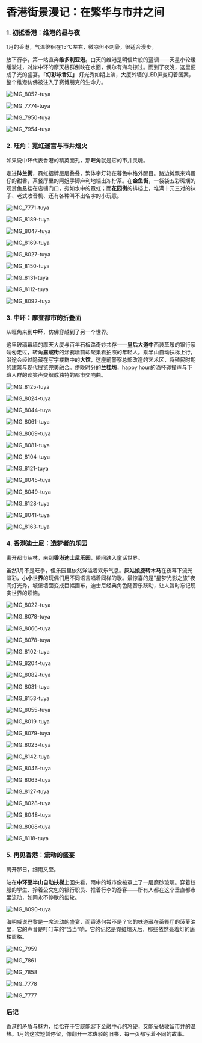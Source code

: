 # **香港街景漫记：在繁华与市井之间**



### **1. 初抵香港：维港的昼与夜**

1月的香港，气温徘徊在15℃左右，微凉但不刺骨，很适合漫步。

放下行李，第一站直奔**维多利亚港**。白天的维港是明信片般的蓝调——天星小轮缓缓驶过，对岸中环的摩天楼群倒映在水面，偶尔有海鸟掠过。而到了夜晚，这里便成了光的盛宴。**「幻彩咏香江」** 灯光秀如期上演，大厦外墙的LED屏变幻着图案，整个维港仿佛被注入了赛博朋克的生命力。

![IMG_8052-tuya](./assets/IMG_8052-tuya.jpeg)

![IMG_7774-tuya](./assets/IMG_7774-tuya.jpeg)

![IMG_7950-tuya](./assets/IMG_7950-tuya.jpeg)

![IMG_7954-tuya](./assets/IMG_7954-tuya.jpeg)



### **2. 旺角：霓虹迷宫与市井烟火**

如果说中环代表香港的精英面孔，那**旺角**就是它的市井灵魂。

走进**砵兰街**，霓虹招牌层层叠叠，繁体字灯箱在暮色中格外醒目。路边摊飘来鸡蛋仔的甜香，茶餐厅里的阿姐手脚麻利地端出冻柠茶。在**金鱼街**，一袋袋五彩斑斓的观赏鱼悬挂在店铺门口，宛如水中的霓虹；而**花园街**的排档上，堆满十元三对的袜子、老式收音机、还有各种叫不出名字的小玩意。

![IMG_7771-tuya](./assets/IMG_7771-tuya.jpeg)

![IMG_8189-tuya](./assets/IMG_8189-tuya.jpeg)

![IMG_8047-tuya](./assets/IMG_8047-tuya.jpeg)

![IMG_8169-tuya](./assets/IMG_8169-tuya.jpeg)

![IMG_8027-tuya](./assets/IMG_8027-tuya.jpeg)

![IMG_8150-tuya](./assets/IMG_8150-tuya.jpeg)

![IMG_8131-tuya](./assets/IMG_8131-tuya.jpeg)

![IMG_8112-tuya](./assets/IMG_8112-tuya.jpeg)

![IMG_8092-tuya](./assets/IMG_8092-tuya.jpeg)



### **3. 中环：摩登都市的折叠面**

从旺角来到**中环**，仿佛穿越到了另一个世界。

这里玻璃幕墙的摩天大厦与百年石板路奇妙共存——**皇后大道中**西装革履的银行家匆匆走过，转角**嘉咸街**的涂鸦墙前却聚集着拍照的年轻人。乘半山自动扶梯上行，沿途会经过隐藏在写字楼群中的**大馆**，这座前警察总部改造的艺术区，将殖民时期的建筑与现代展览完美融合。傍晚时分的**兰桂坊**，happy hour的酒杯碰撞声与下班人群的谈笑声交织成独特的都市交响曲。

![IMG_8125-tuya](./assets/IMG_8125-tuya.jpeg)

![IMG_8024-tuya](./assets/IMG_8024-tuya.jpeg)

![IMG_8044-tuya](./assets/IMG_8044-tuya.jpeg)

![IMG_8061-tuya](./assets/IMG_8061-tuya.jpeg)

![IMG_8069-tuya](./assets/IMG_8069-tuya.jpeg)

![IMG_8081-tuya](./assets/IMG_8081-tuya.jpeg)

![IMG_8104-tuya](./assets/IMG_8104-tuya.jpeg)

![IMG_8121-tuya](./assets/IMG_8121-tuya.jpeg)

![IMG_8045-tuya](./assets/IMG_8045-tuya.jpeg)

![IMG_8049-tuya](./assets/IMG_8049-tuya.jpeg)

![IMG_8128-tuya](./assets/IMG_8128-tuya.jpeg)

![IMG_8041-tuya](./assets/IMG_8041-tuya.jpeg)

![IMG_8163-tuya](./assets/IMG_8163-tuya.jpeg)



### **4. 香港迪士尼：造梦者的乐园**

离开都市丛林，来到**香港迪士尼乐园**，瞬间跌入童话世界。

虽然1月不是旺季，但乐园里依然洋溢着欢乐气息。**灰姑娘旋转木马**在夜幕下流光溢彩，**小小世界**的玩偶们用不同语言唱着同样的歌。最惊喜的是"星梦光影之旅"夜间灯光秀，城堡墙面变成巨幅画布，迪士尼经典角色随音乐跃动，让人暂时忘记现实世界的烦恼。

![IMG_8022-tuya](./assets/IMG_8022-tuya.jpeg)

![IMG_8078-tuya](./assets/IMG_8078-tuya.jpeg)

![IMG_8066-tuya](./assets/IMG_8066-tuya.jpeg)

![IMG_8078-tuya](./assets/IMG_8078-tuya-9354552.jpeg)

![IMG_8102-tuya](./assets/IMG_8102-tuya.jpeg)

![IMG_8204-tuya](./assets/IMG_8204-tuya.jpeg)

![IMG_8082-tuya](./assets/IMG_8082-tuya.jpeg)

![IMG_8031-tuya](./assets/IMG_8031-tuya.jpeg)

![IMG_8153-tuya](./assets/IMG_8153-tuya.jpeg)

![IMG_8055-tuya](./assets/IMG_8055-tuya.jpeg)

![IMG_8019-tuya](./assets/IMG_8019-tuya.jpeg)

![IMG_8079-tuya](./assets/IMG_8079-tuya.jpeg)

![IMG_8023-tuya](./assets/IMG_8023-tuya.jpeg)

![IMG_8142-tuya](./assets/IMG_8142-tuya.jpeg)

![IMG_8046-tuya](./assets/IMG_8046-tuya.jpeg)

![IMG_8063-tuya](./assets/IMG_8063-tuya.jpeg)

![IMG_8127-tuya](./assets/IMG_8127-tuya.jpeg)

![IMG_8028-tuya](./assets/IMG_8028-tuya.jpeg)

![IMG_8048-tuya](./assets/IMG_8048-tuya.jpeg)

![IMG_8068-tuya](./assets/IMG_8068-tuya.jpeg)

![IMG_8118-tuya](./assets/IMG_8118-tuya.jpeg)



### **5. 再见香港：流动的盛宴**

离开那日，细雨又至。

站在**中环至半山自动扶梯**上回头看，雨中的城市像被罩上了一层磨砂玻璃。穿着校服的学生、拎着公文包的银行职员、推着行李的游客——所有人都在这个垂直都市里流动，如同永不停歇的齿轮。

![IMG_8090-tuya](./assets/IMG_8090-tuya.jpeg)

海明威说巴黎是一席流动的盛宴，而香港何尝不是？它的味道藏在茶餐厅的菠萝油里，它的声音是叮叮车的“当当”响，它的记忆是霓虹熄灭后，那些依然亮着灯的唐楼窗格。

![IMG_7959](./assets/IMG_7959.jpeg)

![IMG_7861](./assets/IMG_7861.jpeg)

![IMG_7858](./assets/IMG_7858.jpeg)

![IMG_7778](./assets/IMG_7778.jpeg)

![IMG_7777](./assets/IMG_7777.jpeg)



### **后记**

香港的矛盾与魅力，恰恰在于它既能容下金融中心的冷硬，又能妥帖收留市井的温热。1月的这次短暂停留，像翻开一本斑驳的旧书，每一页都写着不同的故事。
